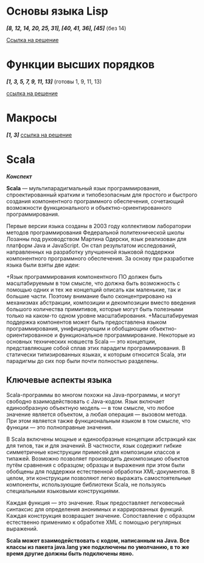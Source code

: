 # Основы языка Lisp
  ***[8, 12, 14, 20, 25, 31], [40, 41, 36], [45]***
  (без 14)
  

[Ссылка на решение](https://rextester.com/XCYJ28385)


# Функции высших порядков
***[1, 3, 5, 7, 9, 11, 13]***
(готовы 1, 9, 11, 13)


[ссылка на решение](https://rextester.com/JRDL62163)


# Макросы

***[1, 3]***
[ссылка на решение](https://rextester.com/NRPJ34790)


# Scala

***Конспект***

**Scala** — мультипарадигмальный язык программирования, спроектированный кратким и типобезопасным для простого и быстрого создания компонентного программного обеспечения, сочетающий возможности функционального и объектно-ориентированного программирования.

Первые версии языка созданы в 2003 году коллективом лаборатории методов программирования Федеральной политехнической школы Лозанны под руководством Мартина Одерски, язык реализован для платформ Java и JavaScript. Он стал результатом исследований, направленных на разработку улучшенной языковой поддержки компонентного программного обеспечения. За основу при разработке языка были взяты две идеи:

+Язык программирования компонентного ПО должен быть масштабируемым в том смысле, что должна быть возможность с помощью одних и тех же концепций описать как маленькие, так и большие части. Поэтому внимание было сконцентрировано на механизмах абстракции, композиции и декомпозиции вместо введения большого количества примитивов, которые могут быть полезными только на каком-то одном уровне масштабирования.
+Масштабируемая поддержка компонентов может быть предоставлена языком программирования, унифицирующим и обобщающим объектно-ориентированное и функциональное программирование. Некоторые из основных технических новшеств Scala — это концепции, представляющие собой сплав этих парадигм программирования. В статически типизированных языках, к которым относится Scala, эти парадигмы до сих пор были почти полностью разделены.

## Ключевые аспекты языка ##

Scala-программы во многом похожи на Java-программы, и могут свободно взаимодействовать с Java-кодом. Язык включает единообразную объектную модель — в том смысле, что любое значение является объектом, а любая операция — вызовом метода. При этом является также функциональным языком в том смысле, что функции — это полноправные значения.

В Scala включены мощные и единообразные концепции абстракций как для типов, так и для значений. В частности, язык содержит гибкие симметричные конструкции примесей для композиции классов и типажей. Возможно позволяет производить декомпозицию объектов путём сравнения с образцом; образцы и выражения при этом были обобщены для поддержки естественной обработки XML-документов. В целом, эти конструкции позволяют легко выражать самостоятельные компоненты, использующие библиотеки Scala, не пользуясь специальными языковыми конструкциями.

Каждая функция — это значение. Язык предоставляет легковесный синтаксис для определения анонимных и каррированных функций. Каждая конструкция возвращает значение. Сопоставление с образцом естественно применимо к обработке XML с помощью регулярных выражений.

**Scala может взаимодействовать с кодом, написанным на Java. Все классы из пакета java.lang уже подключены по умолчанию, в то же время другие должны быть подключены явно.**


